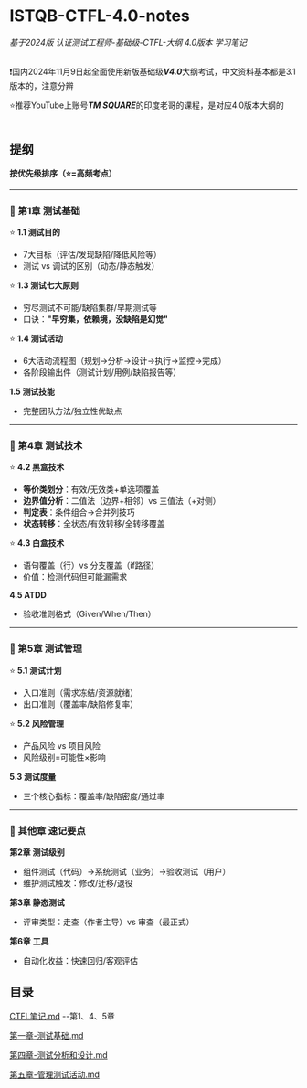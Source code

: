 # ISTQB-CTFL-4.0-notes
*基于2024版 认证测试工程师-基础级-CTFL-大纲 4.0版本 学习笔记*<br><br>



❗国内2024年11月9日起全面使用新版基础级***V4.0***大纲考试，中文资料基本都是3.1版本的，注意分辨

⭐推荐YouTube上账号***TM SQUARE***的印度老哥的课程，是对应4.0版本大纲的<br><br>





## 提纲

**按优先级排序（⭐=高频考点）**

------

### **📌 第1章 测试基础**

⭐ **1.1 测试目的**

- 7大目标（评估/发现缺陷/降低风险等）
- 测试 vs 调试的区别（动态/静态触发）

⭐ **1.3 测试七大原则**

- 穷尽测试不可能/缺陷集群/早期测试等
- 口诀：**"早穷集，依赖境，没缺陷是幻觉"**

⭐ **1.4 测试活动**

- 6大活动流程图（规划→分析→设计→执行→监控→完成）
- 各阶段输出件（测试计划/用例/缺陷报告等）

**1.5 测试技能**

- 完整团队方法/独立性优缺点

------

### **📌 第4章 测试技术**

⭐ **4.2 黑盒技术**

- **等价类划分**：有效/无效类+单选项覆盖
- **边界值分析**：二值法（边界+相邻）vs 三值法（+对侧）
- **判定表**：条件组合→合并列技巧
- **状态转移**：全状态/有效转移/全转移覆盖

⭐ **4.3 白盒技术**

- 语句覆盖（行）vs 分支覆盖（if路径）
- 价值：检测代码但可能漏需求

**4.5 ATDD**

- 验收准则格式（Given/When/Then）

------

### **📌 第5章 测试管理**

⭐ **5.1 测试计划**

- 入口准则（需求冻结/资源就绪）
- 出口准则（覆盖率/缺陷修复率）

⭐ **5.2 风险管理**

- 产品风险 vs 项目风险
- 风险级别=可能性×影响

**5.3 测试度量**

- 三个核心指标：覆盖率/缺陷密度/通过率

------

### **📌 其他章 速记要点**

**第2章 测试级别**

- 组件测试（代码）→系统测试（业务）→验收测试（用户）
- 维护测试触发：修改/迁移/退役

**第3章 静态测试**

- 评审类型：走查（作者主导）vs 审查（最正式）

**第6章 工具**

- 自动化收益：快速回归/客观评估





## 目录

 [CTFL笔记.md](CTFL笔记.md) --第1、4、5章

[第一章-测试基础.md](CTFL第一章-测试基础.md)

[第四章-测试分析和设计.md](CTFL第四章-测试分析和设计.md)

[第五章-管理测试活动.md](CTFL第五章-管理测试活动.md)